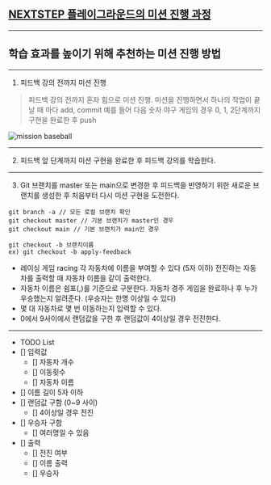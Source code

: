 ## [NEXTSTEP 플레이그라운드의 미션 진행 과정](https://github.com/next-step/nextstep-docs/blob/master/playground/README.md)

---
## 학습 효과를 높이기 위해 추천하는 미션 진행 방법

---
1. 피드백 강의 전까지 미션 진행 
> 피드백 강의 전까지 혼자 힘으로 미션 진행. 미션을 진행하면서 하나의 작업이 끝날 때 마다 add, commit
> 예를 들어 다음 숫자 야구 게임의 경우 0, 1, 2단계까지 구현을 완료한 후 push

![mission baseball](https://raw.githubusercontent.com/next-step/nextstep-docs/master/playground/images/mission_baseball.png)

---
2. 피드백 앞 단계까지 미션 구현을 완료한 후 피드백 강의를 학습한다.

---
3. Git 브랜치를 master 또는 main으로 변경한 후 피드백을 반영하기 위한 새로운 브랜치를 생성한 후 처음부터 다시 미션 구현을 도전한다.

```
git branch -a // 모든 로컬 브랜치 확인
git checkout master // 기본 브랜치가 master인 경우
git checkout main // 기본 브랜치가 main인 경우

git checkout -b 브랜치이름
ex) git checkout -b apply-feedback
```




- 레이싱 게임 racing 각 자동차에 이름을 부여할 수 있다 (5자 이하) 전진하는 자동차를 출력할 때 자동차 이름을 같이 출력한다.
- 자동차 이름은 쉼표(,)를 기준으로 구분한다. 자동차 경주 게임을 완료하나 후 누가 우승했는지 알려준다. (우승자는 한명 이상일 수 있다)
- 몇 대 자동차로 몇 번 이동하는지 입력할 수 있다.
- 0에서 9사이에서 랜덤값을 구한 후 랜덤값이 4이상일 경우 전진한다.

---

- TODO List
- [] 입력값
  - [] 자동차 개수
  - [] 이동횟수
  - [] 자동차 이름
- [] 이름 길이 5자 이하
- [] 랜덤값 구함 (0~9 사이)
  - [] 4이상일 경우 전진
- [] 우승자 구함
  - [] 여러명일 수 있음
- [] 출력
  - [] 전진 여부
  - [] 이름 출력
  - [] 우승자 